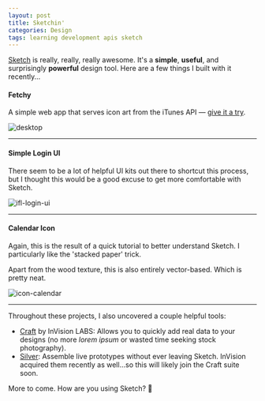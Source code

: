 ```yaml
---
layout: post
title: Sketchin'
categories: Design
tags: learning development apis sketch
---
```

[Sketch](https://www.sketchapp.com/) is really, really, really awesome. It's a **simple**, **useful**, and surprisingly **powerful** design tool. Here are a few things I built with it recently...

#### Fetchy

A simple web app that serves icon art from the iTunes API &mdash; [give it a try](http://fetchy.emerywebster.com/).

![desktop](https://cloud.githubusercontent.com/assets/178044/13827868/5282f2b8-eb84-11e5-938e-52226fcafa9a.png)

---

#### Simple Login UI

There seem to be a lot of helpful UI kits out there to shortcut this process, but I thought this would be a good excuse to get more comfortable with Sketch.

![ifl-login-ui](https://cloud.githubusercontent.com/assets/178044/13826822/10446c60-eb7f-11e5-8eeb-39a525ee6e31.png)

---

#### Calendar Icon

Again, this is the result of a quick tutorial to better understand Sketch. I particularly like the 'stacked paper' trick.

Apart from the wood texture, this is also entirely vector-based. Which is pretty neat. 

![icon-calendar](https://cloud.githubusercontent.com/assets/178044/13826833/199dbbae-eb7f-11e5-8cfa-9e5f74611b43.png)

---

Throughout these projects, I also uncovered a couple helpful tools:

- [Craft](http://www.invisionapp.com/craft) by InVision LABS: Allows you to quickly add real data to your designs (no more _lorem ipsum_ or wasted time seeking stock photography).
- [Silver](http://silverflows.com/): Assemble live prototypes without ever leaving Sketch. InVision acquired them recently as well...so this will likely join the Craft suite soon.

More to come. How are you using Sketch? :gem: